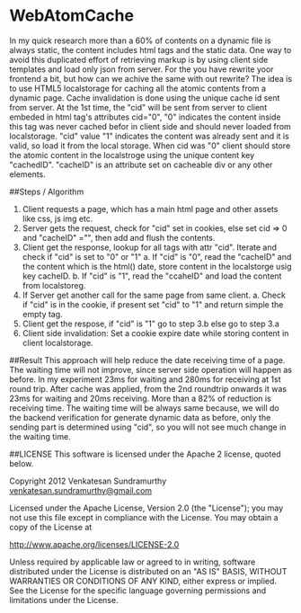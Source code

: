 WebAtomCache
============

In my quick research more than a 60% of contents on a dynamic file is always static,
the content includes html tags and the static data. One way to avoid this duplicated
effort of retrieving markup is by using client side templates and load only json from server.
For the you have rewrite yoor frontend a bit, but how can we achive the same with out rewrite?
The idea is to use HTML5 localstorage for caching all the atomic contents from a dynamic page.
Cache invalidation is done using the unique cache id sent from server.
At the 1st time, the "cid" will be sent from server to client embeded in 
html tag's attributes cid="0", "0" indicates the content inside this tag was never cached befor
in client side and should never loaded from localstorage.
"cid" value "1" indicates the content was already sent and it is
valid, so load it from the local storage. When cid was "0" client should store the atomic content
in the localstroge using the unique content key "cachedID".
"cacheID" is an attribute set on cacheable div or any other elements.

##Steps / Algorithm

1. Client requests a page, which has a main html page and other assets like css, js img etc.
2. Server gets the request, check for "cid" set in cookies, else set cid => 0 and
   "cacheID" ="<some unique id for that content>", then add and flush the contents.
3. Client get the response, lookup for all tags with attr "cid". Iterate and check if "cid" is set to "0" or "1"
    a. If "cid" is "0", read the "cacheID" and the content which is the html() date, store content in the localstorge usig key cacheID.
    b. If "cid" is "1", read the "ccaheID" and load the content from localstoreg.
4. If Server get another call for the same page from same client.
   a. Check if "cid" is in the cookie, if present set "cid" to "1" and return simple the empty tag.
5. Client get the respose, if "cid" is "1" go to step 3.b else go to step 3.a
6. Client side invalidation: Set a cookie expire date while storing content in client localstorage.

##Result
This approach will help reduce the date receiving time of a page.
The waiting time will not improve, since server side operation will happen as before.
In my experiment 23ms for waiting and 280ms for receiving at 1st round trip.
After cache was applied, from the 2nd roundtrip onwards it was 23ms for waiting and 20ms receiving.
More than a 82% of reduction is receiving time. The waiting time will be always same
because, we will do the backend verification for generate dynamic data as before, only the sending
part is determined using "cid", so you will not see much change in the waiting time.

##LICENSE
This software is licensed under the Apache 2 license, quoted below.


Copyright 2012 Venkatesan Sundramurthy <venkatesan.sundramurthy@gmail.com>

Licensed under the Apache License, Version 2.0 (the "License"); you may not
use this file except in compliance with the License. You may obtain a copy of
the License at

http://www.apache.org/licenses/LICENSE-2.0

Unless required by applicable law or agreed to in writing, software
distributed under the License is distributed on an "AS IS" BASIS, WITHOUT
WARRANTIES OR CONDITIONS OF ANY KIND, either express or implied. See the
License for the specific language governing permissions and limitations under
the License.
